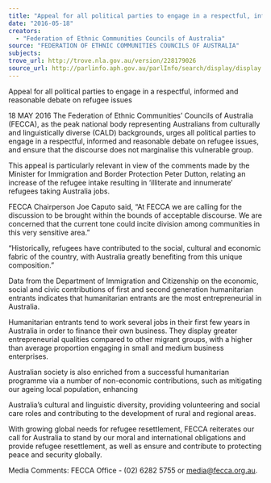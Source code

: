 ```yaml
---
title: "Appeal for all political parties to engage in a respectful, informed and reasonable debate on refugee issues"
date: "2016-05-18"
creators:
  - "Federation of Ethnic Communities Councils of Australia"
source: "FEDERATION OF ETHNIC COMMUNITIES COUNCILS OF AUSTRALIA"
subjects:
trove_url: http://trove.nla.gov.au/version/228179026
source_url: http://parlinfo.aph.gov.au/parlInfo/search/display/display.w3p;query=Id%3A%22media/pressrel/4573444%22
---
```


 

 

 Appeal for all political parties to engage in a respectful, informed and  reasonable debate on refugee issues   

 18 MAY 2016  The Federation of Ethnic Communities’ Councils of Australia (FECCA), as the peak national body  representing Australians from culturally and linguistically diverse (CALD) backgrounds, urges all  political parties to engage in a respectful, informed and reasonable debate on refugee issues,  and ensure that the discourse does not marginalise this vulnerable group. 

 This appeal is particularly relevant in view of the comments made by the Minister for  Immigration and Border Protection Peter Dutton, relating an increase of the refugee intake  resulting in ‘illiterate and innumerate’ refugees taking Australia jobs. 

 FECCA Chairperson Joe Caputo said, “At FECCA we are calling for the discussion to be brought  within the bounds of acceptable discourse.  We are concerned that the current tone could incite  division among communities in this very sensitive area.” 

 “Historically, refugees have contributed to the social, cultural and economic fabric of the  country, with Australia greatly benefiting from this unique composition.” 

 Data from the Department of Immigration and Citizenship on the economic, social and civic  contributions of first and second generation humanitarian entrants indicates that humanitarian  entrants are the most entrepreneurial in Australia. 

 Humanitarian entrants tend to work several jobs in their first few years in Australia in order to  finance their own business.  They display greater entrepreneurial qualities compared to other  migrant groups, with a higher than average proportion engaging in small and medium business  enterprises. 

 Australian society is also enriched from a successful humanitarian programme via a number of  non-economic contributions, such as mitigating our ageing local population, enhancing 

 Australia’s cultural and linguistic diversity, providing volunteering and social care roles and  contributing to the development of rural and regional areas. 

 With growing global needs for refugee resettlement, FECCA reiterates our call for Australia to  stand by our moral and international obligations and provide refugee resettlement, as well as  ensure and contribute to protecting peace and security globally. 

 Media Comments: FECCA Office - (02) 6282 5755 or media@fecca.org.au. 

 

